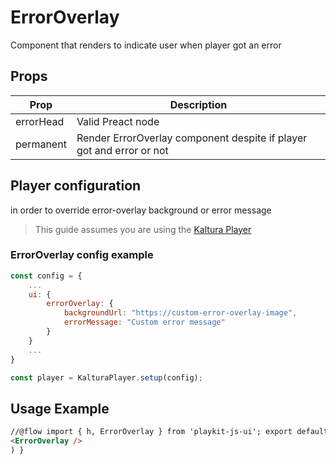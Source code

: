 # ErrorOverlay

Component that renders to indicate user when player got an error

## Props

| Prop      | Description                                                          |
| --------- | -------------------------------------------------------------------- |
| errorHead | Valid Preact node                                                    |
| permanent | Render ErrorOverlay component despite if player got and error or not |

## Player configuration

in order to override error-overlay background or error message

> This guide assumes you are using the [Kaltura Player]

[kaltura player]: https://github.com/kaltura/kaltura-player-js/

### ErrorOverlay config example

```js
const config = {
    ...
    ui: {
        errorOverlay: {
            backgroundUrl: "https://custom-error-overlay-image",
            errorMessage: "Custom error message"
        }
    }
    ...
}

const player = KalturaPlayer.setup(config);
```

## Usage Example

```html
//@flow import { h, ErrorOverlay } from 'playkit-js-ui'; export default function customUIPreset(props: any) { return (
<ErrorOverlay />
) }
```
